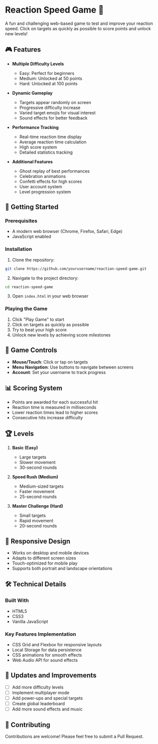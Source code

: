 # Reaction Speed Game 🎯

A fun and challenging web-based game to test and improve your reaction speed. Click on targets as quickly as possible to score points and unlock new levels!

## 🎮 Features

- **Multiple Difficulty Levels**
  - Easy: Perfect for beginners
  - Medium: Unlocked at 50 points
  - Hard: Unlocked at 100 points

- **Dynamic Gameplay**
  - Targets appear randomly on screen
  - Progressive difficulty increase
  - Varied target emojis for visual interest
  - Sound effects for better feedback

- **Performance Tracking**
  - Real-time reaction time display
  - Average reaction time calculation
  - High score system
  - Detailed statistics tracking

- **Additional Features**
  - Ghost replay of best performances
  - Celebration animations
  - Confetti effects for high scores
  - User account system
  - Level progression system

## 🚀 Getting Started

### Prerequisites
- A modern web browser (Chrome, Firefox, Safari, Edge)
- JavaScript enabled

### Installation
1. Clone the repository:
```bash
git clone https://github.com/yourusername/reaction-speed-game.git
```

2. Navigate to the project directory:
```bash
cd reaction-speed-game
```

3. Open `index.html` in your web browser

### Playing the Game
1. Click "Play Game" to start
2. Click on targets as quickly as possible
3. Try to beat your high score
4. Unlock new levels by achieving score milestones

## 🎯 Game Controls
- **Mouse/Touch**: Click or tap on targets
- **Menu Navigation**: Use buttons to navigate between screens
- **Account**: Set your username to track progress

## 📊 Scoring System
- Points are awarded for each successful hit
- Reaction time is measured in milliseconds
- Lower reaction times lead to higher scores
- Consecutive hits increase difficulty

## 🏆 Levels
1. **Basic (Easy)**
   - Large targets
   - Slower movement
   - 30-second rounds

2. **Speed Rush (Medium)**
   - Medium-sized targets
   - Faster movement
   - 25-second rounds

3. **Master Challenge (Hard)**
   - Small targets
   - Rapid movement
   - 20-second rounds

## 📱 Responsive Design
- Works on desktop and mobile devices
- Adapts to different screen sizes
- Touch-optimized for mobile play
- Supports both portrait and landscape orientations

## 🛠️ Technical Details

### Built With
- HTML5
- CSS3
- Vanilla JavaScript

### Key Features Implementation
- CSS Grid and Flexbox for responsive layouts
- Local Storage for data persistence
- CSS animations for smooth effects
- Web Audio API for sound effects

## 🔄 Updates and Improvements
- [ ] Add more difficulty levels
- [ ] Implement multiplayer mode
- [ ] Add power-ups and special targets
- [ ] Create global leaderboard
- [ ] Add more sound effects and music

## 🤝 Contributing
Contributions are welcome! Please feel free to submit a Pull Request.